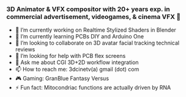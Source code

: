 ### 3D Animator & VFX compositor with 20+ years exp. in commercial advertisement, videogames, & cinema VFX 👋

- 🔭 I’m currently working on Realtime Stylized Shaders in Blender
- 🌱 I’m currently learning PCBs DIY and Arduino One
- 👯 I’m looking to collaborate on 3D avatar facial tracking technical reviews
- 🤔 I’m looking for help with PCB flex screens
- 💬 Ask me about CGI 3D+2D workflow integration
- 📫 How to reach me: 3dcinetv(a) gmail (dot) com
- 🎮 Gaming: GranBlue Fantasy Versus
- ⚡ Fun fact: Mitocondriac functions are actually driven by RNA

